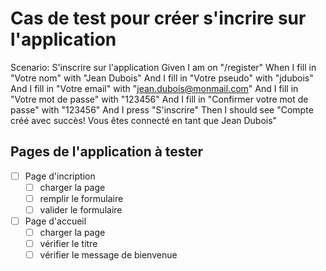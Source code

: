 # Cas de test pour créer s'incrire sur l'application

Scenario: S'inscrire sur l'application
    Given I am on "/register"
    When I fill in "Votre nom" with "Jean Dubois"
    And I fill in "Votre pseudo" with "jdubois"
    And I fill in "Votre email" with "jean.dubois@monmail.com"
    And I fill in "Votre mot de passe" with "123456"
    And I fill in "Confirmer votre mot de passe" with "123456"
    And I press "S'inscrire"
    Then I should see "Compte créé avec succès! Vous êtes connecté en tant que Jean Dubois"

## Pages de l'application à tester

- [ ] Page d'incription
  - [ ] charger la page
  - [ ] remplir le formulaire
  - [ ] valider le formulaire
- [ ] Page d'accueil
  - [ ] charger la page
  - [ ] vérifier le titre
  - [ ] vérifier le message de bienvenue
